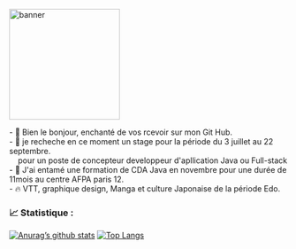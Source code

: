 <p>
    <img width="200" height="200" src="https://user-images.githubusercontent.com/100566437/236549741-1f00e031-5403-4287-90ef-24c7a7805f3f.png" alt="banner">
</p>

<span align="top">
    <span>- 👋 Bien le bonjour, enchanté de vos rcevoir sur mon Git Hub.</span><br>
    <span>- 🔎 je recheche en ce moment un stage pour la période du 3 juillet au 22 septembre.<br>&nbsp; &nbsp; pour un poste de concepteur developpeur d'apllication Java ou Full-stack </span><br>
    <span>- 💼 J'ai entamé une formation de CDA Java en novembre pour une durée de 11mois au centre AFPA paris 12.</span><br>
    <span>- 🔥 VTT, graphique design, Manga et culture Japonaise de la période Edo.</span><br>
</span>

### 📈 Statistique : ###

[![Anurag’s github stats](https://github-readme-stats.vercel.app/api?username=KarimARFI)](https://github.com/KarimARFI)
[![Top Langs](https://github-readme-stats.vercel.app/api/top-langs/?username=KarimARFI&layout=compact)](https://github.com/KarimARFI)

